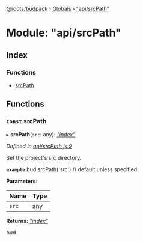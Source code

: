 [@roots/budpack](../README.md) › [Globals](../globals.md) › ["api/srcPath"](_api_srcpath_.md)

# Module: "api/srcPath"

## Index

### Functions

* [srcPath](_api_srcpath_.md#const-srcpath)

## Functions

### `Const` srcPath

▸ **srcPath**(`src`: any): *["index"](_index_.md)*

*Defined in [api/srcPath.js:9](https://github.com/roots/bud-support/blob/5f43850/src/budpack/builder/api/srcPath.js#L9)*

Set the project's src directory.

**`example`** bud.srcPath('src') // default unless specified

**Parameters:**

Name | Type |
------ | ------ |
`src` | any |

**Returns:** *["index"](_index_.md)*

bud

